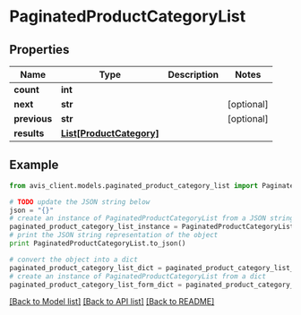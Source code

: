 # PaginatedProductCategoryList


## Properties

Name | Type | Description | Notes
------------ | ------------- | ------------- | -------------
**count** | **int** |  | 
**next** | **str** |  | [optional] 
**previous** | **str** |  | [optional] 
**results** | [**List[ProductCategory]**](ProductCategory.md) |  | 

## Example

```python
from avis_client.models.paginated_product_category_list import PaginatedProductCategoryList

# TODO update the JSON string below
json = "{}"
# create an instance of PaginatedProductCategoryList from a JSON string
paginated_product_category_list_instance = PaginatedProductCategoryList.from_json(json)
# print the JSON string representation of the object
print PaginatedProductCategoryList.to_json()

# convert the object into a dict
paginated_product_category_list_dict = paginated_product_category_list_instance.to_dict()
# create an instance of PaginatedProductCategoryList from a dict
paginated_product_category_list_form_dict = paginated_product_category_list.from_dict(paginated_product_category_list_dict)
```
[[Back to Model list]](../README.md#documentation-for-models) [[Back to API list]](../README.md#documentation-for-api-endpoints) [[Back to README]](../README.md)


